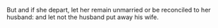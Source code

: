 But and if she depart, let her remain unmarried or be reconciled to her husband: and let not the husband put away his wife.

